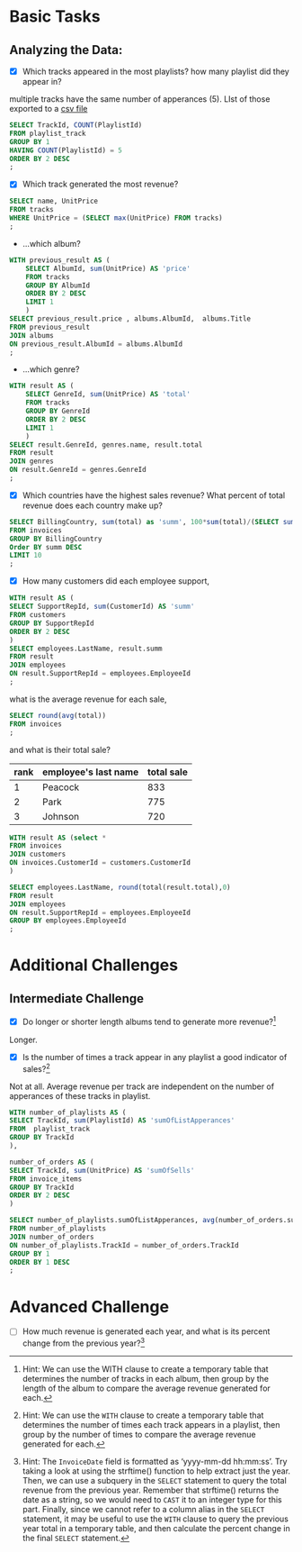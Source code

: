 # Basic Tasks

## Analyzing the Data:

- [X] Which tracks appeared in the most playlists? how many playlist did they appear in?

multiple tracks have the same number of apperances (5). LIst of those exported to a [csv file](/task-01.csv)
``` sql
SELECT TrackId, COUNT(PlaylistId)
FROM playlist_track
GROUP BY 1
HAVING COUNT(PlaylistId) = 5
ORDER BY 2 DESC
;
```
- [X] Which track generated the most revenue?
```sql
SELECT name, UnitPrice
FROM tracks
WHERE UnitPrice = (SELECT max(UnitPrice) FROM tracks)
;	
```
- ...which album?
```sql
WITH previous_result AS (
	SELECT AlbumId, sum(UnitPrice) AS 'price'
	FROM tracks
	GROUP BY AlbumId
	ORDER BY 2 DESC
	LIMIT 1
	)
SELECT previous_result.price , albums.AlbumId,  albums.Title
FROM previous_result
JOIN albums
ON previous_result.AlbumId = albums.AlbumId
;
```
- ...which genre?
```sql
WITH result AS (
	SELECT GenreId, sum(UnitPrice) AS 'total'
	FROM tracks
	GROUP BY GenreId
	ORDER BY 2 DESC
	LIMIT 1
	)
SELECT result.GenreId, genres.name, result.total
FROM result
JOIN genres
ON result.GenreId = genres.GenreId
;
```
- [X] Which countries have the highest sales revenue? What percent of total revenue does each country make up?
```sql
SELECT BillingCountry, sum(total) as 'summ', 100*sum(total)/(SELECT sum(total) from invoices)
FROM invoices
GROUP BY BillingCountry
Order BY summ DESC
LIMIT 10
;
```
- [X] How many customers did each employee support, 
```sql
WITH result AS (
SELECT SupportRepId, sum(CustomerId) AS 'summ'
FROM customers
GROUP BY SupportRepId
ORDER BY 2 DESC
)
SELECT employees.LastName, result.summ
FROM result
JOIN employees
ON result.SupportRepId = employees.EmployeeId
;
```
what is the average revenue for each sale, 
```sql
SELECT round(avg(total))
FROM invoices
;
```
and what is their total sale?

|rank|employee's last name|total sale|
|---|---|---|
|1|Peacock|833|
|2|Park|775|
|3|Johnson|720|

```sql
WITH result AS (select *
FROM invoices
JOIN customers
ON invoices.CustomerId = customers.CustomerId
)

SELECT employees.LastName, round(total(result.total),0)
FROM result
JOIN employees
ON result.SupportRepId = employees.EmployeeId
GROUP BY employees.EmployeeId
;
```
# Additional Challenges

## Intermediate Challenge

- [X] Do longer or shorter length albums tend to generate more revenue?[^1]

Longer.

[^1]: Hint: We can use the WITH clause to create a temporary table that determines the number of tracks in each album, then group by the length of the album to compare the average revenue generated for each.
- [X] Is the number of times a track appear in any playlist a good indicator of sales?[^2]

Not at all. Average revenue per track are independent on the number of apperances of these tracks in playlist.

```sql
WITH number_of_playlists AS (
SELECT TrackId, sum(PlaylistId) AS 'sumOfListApperances'
FROM  playlist_track
GROUP BY TrackId
),

number_of_orders AS (
SELECT TrackId, sum(UnitPrice) AS 'sumOfSells'
FROM invoice_items
GROUP BY TrackId
ORDER BY 2 DESC
)

SELECT number_of_playlists.sumOfListApperances, avg(number_of_orders.sumOfSells)
FROM number_of_playlists
JOIN number_of_orders
ON number_of_playlists.TrackId = number_of_orders.TrackId
GROUP BY 1
ORDER BY 1 DESC
;
```


[^2]: Hint: We can use the `WITH` clause to create a temporary table that determines the number of times each track appears in a playlist, then group by the number of times to compare the average revenue generated for each.

# Advanced Challenge

- [ ] How much revenue is generated each year, and what is its percent change from the previous year?[^3]
[^3]: Hint: The `InvoiceDate` field is formatted as ‘yyyy-mm-dd hh:mm:ss’. Try taking a look at using the strftime() function to help extract just the year. Then, we can use a subquery in the `SELECT` statement to query the total revenue from the previous year. Remember that strftime() returns the date as a string, so we would need to `CAST` it to an integer type for this part. Finally, since we cannot refer to a column alias in the `SELECT` statement, it may be useful to use the `WITH` clause to query the previous year total in a temporary table, and then calculate the percent change in the final `SELECT` statement.
